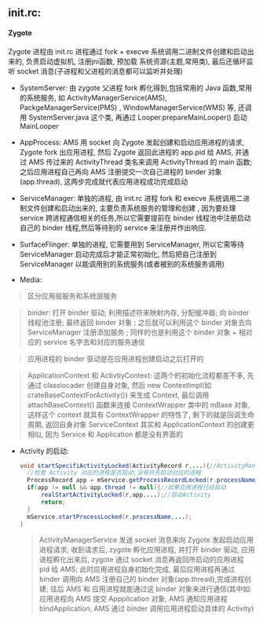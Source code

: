 ## init.rc:

#### Zygote

Zygote 进程由 init.rc 进程通过 fork + execve 系统调用二进制文件创建和启动出来的, 负责启动虚拟机, 注册jni函数, 预加载 系统资源(主题,常用类), 最后还循环监听 socket 消息(子进程和父进程的消息都可以监听并处理)

- SystemServer: 由 zygote 父进程 fork 孵化得到,包括常用的 Java 函数,常用的系统服务, 如 ActivityManagerService(AMS), PackgeManagerService(PMS) , WindowManagerService(WMS) 等, 还调用 SystemServer.java 这个类, 再通过 Looper.prepareMainLooper() 启动 MainLooper

- AppProcess: AMS 用 socket 向 Zygote 发起创建和启动应用进程的请求, Zygote fork 出应用进程, 然后 Zygote 返回此进程的 app.pid 给 AMS, 并通过 AMS 传过来的 ActivityThread 类名来调用 ActivityThread 的 main 函数; 之后应用进程自己再向 AMS 注册提交一次自己进程的 binder 对象(app.thread), 这两步完成就代表应用进程成功完成启动

- ServiceManager: 单独的进程, 由 init.rc 进程 fork 和 execve 系统调用二进制文件创建和启动出来的, 主要负责系统服务的管理和创建 , 因为要处理 service 跨进程通信相关的任务,所以它需要提前在 binder 线程池中注册启动自己的 binder 线程,然后等待别的 service 来注册并作出响应.

- SurfaceFlinger: 单独的进程, 它需要用到 ServiceManager, 所以它需等待 ServiceManager 启动完成后才能正常初始化, 然后把自己注册到 ServiceManager 以能调用别的系统服务(或者被别的系统服务调用)

- Media:

> 区分应用层服务和系统层服务 

> binder: 打开 binder 驱动; 利用描述符来映射内存, 分配缓冲器; 向 binder 线程池注册; 最终返回 binder 对象 ; 之后就可以利用这个 binder 对象去向 ServiceManager 注册添加服务 ; 同样的也是利用这个 binder 对象 + 相对应的 service 名字去和对应的服务通信    

> 应用进程的 binder 驱动是在应用进程创建启动之后打开的

> ApplicationContext 和 ActivtiyContext: 这两个的初始化流程都差不多, 先通过 classlocader 创建自身对象, 然后 new ContextImpl(如 crateBaseContextForActivity()) 来生成 Context, 最后调用 attachBaseContext() 函数来连接 ContextWrapper 类中的 mBase 对象, 这样这个 context 就具有 ContextWrapper 的特性了, 剩下的就是回调生命周期, 返回自身对象
> ServiceContext 其实和 ApplicationContext 的创建更相似, 因为 Service 和 Application 都是没有界面的

- Activity 的启动:
  
  ```java
  void startSpecifiActivityLocked(ActivityRecord r,...){//ActivityManagerService 层代码
    //检查 Activity 对应的进程是否启动,没有则先启动对应的进程
    ProcessRecord app = mService.getProcessRecordLocked(r.processName);
    if(app != null && app.thread != null){//如果应用进程已经启动
        realStartActivityLocked(r,app,...);//启动Activity
        return;
    }
    mService.startProcessLocked(r.processName,...);
  }
  ```
  
  > ActivityManagerService 发送 socket 消息来向 Zygote 发起启动应用进程请求; 收到请求后, zygote 孵化应用进程, 并打开 binder 驱动, 应用进程孵化出来后, zygote 通过 socket 消息再返回所启动的应用进程 pid 给 AMS; 此时应用进程自身初始化完成, 最后应用进程再通过 binder 调用向 AMS 注册自己的 binder 对象(app.thread),完成进程创建; 往后 AMS 和 应用进程就能通过这 binder 对象来进行通信(其中如: 应用进程向 AMS 提交 Appplication 对象; AMS 通知应用进程 bindApplication, AMS 通过 binder 调用应用进程启动具体的 Activity)
